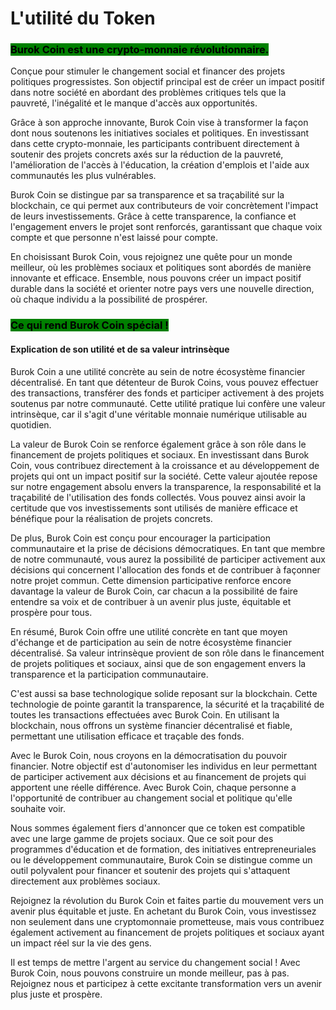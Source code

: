 # L'utilité du Token

### <mark style="background-color:green;">Burok Coin est une crypto-monnaie révolutionnaire.</mark>

Conçue pour stimuler le changement social et financer des projets politiques progressistes. Son objectif principal est de créer un impact positif dans notre société en abordant des problèmes critiques tels que la pauvreté, l'inégalité et le manque d'accès aux opportunités.

Grâce à son approche innovante, Burok Coin vise à transformer la façon dont nous soutenons les initiatives sociales et politiques. En investissant dans cette crypto-monnaie, les participants contribuent directement à soutenir des projets concrets axés sur la réduction de la pauvreté, l'amélioration de l'accès à l'éducation, la création d'emplois et l'aide aux communautés les plus vulnérables.

Burok Coin se distingue par sa transparence et sa traçabilité sur la blockchain, ce qui permet aux contributeurs de voir concrètement l'impact de leurs investissements. Grâce à cette transparence, la confiance et l'engagement envers le projet sont renforcés, garantissant que chaque voix compte et que personne n'est laissé pour compte.

En choisissant Burok Coin, vous rejoignez une quête pour un monde meilleur, où les problèmes sociaux et politiques sont abordés de manière innovante et efficace. Ensemble, nous pouvons créer un impact positif durable dans la société et orienter notre pays vers une nouvelle direction, où chaque individu a la possibilité de prospérer.

### <mark style="background-color:green;">Ce qui rend Burok Coin spécial !</mark>

#### Explication de son utilité et de sa valeur intrinsèque

Burok Coin a une utilité concrète au sein de notre écosystème financier décentralisé. En tant que détenteur de Burok Coins, vous pouvez effectuer des transactions, transférer des fonds et participer activement à des projets soutenus par notre communauté. Cette utilité pratique lui confère une valeur intrinsèque, car il s'agit d'une véritable monnaie numérique utilisable au quotidien.

La valeur de Burok Coin se renforce également grâce à son rôle dans le financement de projets politiques et sociaux. En investissant dans Burok Coin, vous contribuez directement à la croissance et au développement de projets qui ont un impact positif sur la société. Cette valeur ajoutée repose sur notre engagement absolu envers la transparence, la responsabilité et la traçabilité de l'utilisation des fonds collectés. Vous pouvez ainsi avoir la certitude que vos investissements sont utilisés de manière efficace et bénéfique pour la réalisation de projets concrets.

De plus, Burok Coin est conçu pour encourager la participation communautaire et la prise de décisions démocratiques. En tant que membre de notre communauté, vous aurez la possibilité de participer activement aux décisions qui concernent l'allocation des fonds et de contribuer à façonner notre projet commun. Cette dimension participative renforce encore davantage la valeur de Burok Coin, car chacun a la possibilité de faire entendre sa voix et de contribuer à un avenir plus juste, équitable et prospère pour tous.

En résumé, Burok Coin offre une utilité concrète en tant que moyen d'échange et de participation au sein de notre écosystème financier décentralisé. Sa valeur intrinsèque provient de son rôle dans le financement de projets politiques et sociaux, ainsi que de son engagement envers la transparence et la participation communautaire.

C'est aussi sa base technologique solide reposant sur la blockchain. Cette technologie de pointe garantit la transparence, la sécurité et la traçabilité de toutes les transactions effectuées avec Burok Coin. En utilisant la blockchain, nous offrons un système financier décentralisé et fiable, permettant une utilisation efficace et traçable des fonds.

Avec le Burok Coin, nous croyons en la démocratisation du pouvoir financier. Notre objectif est d'autonomiser les individus en leur permettant de participer activement aux décisions et au financement de projets qui apportent une réelle différence. Avec Burok Coin, chaque personne a l'opportunité de contribuer au changement social et politique qu'elle souhaite voir.

Nous sommes également fiers d'annoncer que ce token est compatible avec une large gamme de projets sociaux. Que ce soit pour des programmes d'éducation et de formation, des initiatives entrepreneuriales ou le développement communautaire, Burok Coin se distingue comme un outil polyvalent pour financer et soutenir des projets qui s'attaquent directement aux problèmes sociaux.

Rejoignez la révolution du Burok Coin et faites partie du mouvement vers un avenir plus équitable et juste. En achetant du Burok Coin, vous investissez non seulement dans une cryptomonnaie prometteuse, mais vous contribuez également activement au financement de projets politiques et sociaux ayant un impact réel sur la vie des gens.

Il est temps de mettre l'argent au service du changement social ! Avec Burok Coin, nous pouvons construire un monde meilleur, pas à pas. Rejoignez nous et participez à cette excitante transformation vers un avenir plus juste et prospère.
